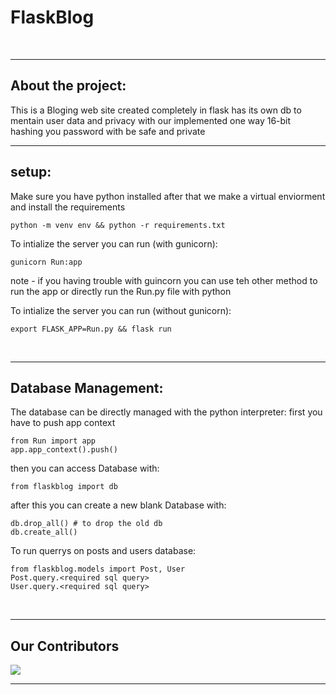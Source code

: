 # FlaskBlog
<br>
<hr>

## About the project:
This is a Bloging web site created completely in flask has its own db to mentain user data and privacy with our implemented one way 16-bit hashing you password with be safe and private
<br>
<hr>

## setup:
Make sure you have python installed after that we make a virtual enviorment and install the requirements
```
python -m venv env && python -r requirements.txt
```

To intialize the server you can run (with gunicorn):
```
gunicorn Run:app
```
note - if you having trouble with guincorn you can use teh other method to run the app or directly run the Run.py file with python

To intialize the server you can run (without gunicorn):
```
export FLASK_APP=Run.py && flask run
```
<br>
<hr>

## Database Management:

The database can be directly managed with the python interpreter:
first you have to push app context
```
from Run import app
app.app_context().push()
```

then you can access Database with:
```
from flaskblog import db
```

after this you can create a new blank Database with:
```
db.drop_all() # to drop the old db
db.create_all()
```

To run querrys on posts and users database:
```
from flaskblog.models import Post, User
Post.query.<required sql query>
User.query.<required sql query>
```
<br>
<hr>

## Our Contributors

<a href="https://github.com/volt-l18/Blog_WebApp_Falsk/graphs/contributors">
  <img src="https://contrib.rocks/image?repo=volt-l18/Blog_WebApp_Falsk" />
</a>
<br>
<hr>
